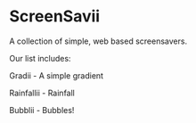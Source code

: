 # ScreenSavii
A collection of simple, web based screensavers.

Our list includes:

Gradii - A simple gradient

Rainfallii - Rainfall 

Bubblii - Bubbles!
